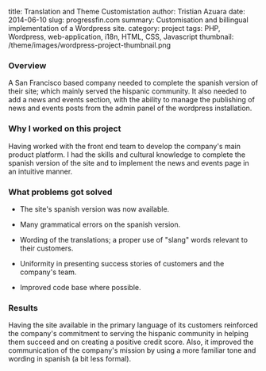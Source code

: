 title: Translation and Theme Customistation
author: Tristian Azuara
date: 2014-06-10
slug: progressfin.com
summary: Customisation and billingual implementation of a Wordpress site.
category: project
tags: PHP, Wordpress, web-application, i18n, HTML, CSS, Javascript
thumbnail: /theme/images/wordpress-project-thumbnail.png

### Overview

A San Francisco based company needed to complete the spanish version of their site; which 
mainly served the hispanic community. It also needed to add a news and events section, 
with the ability to manage the publishing of news and events posts from the admin panel of the wordpress installation.

### Why I worked on this project

Having worked with the front end team to develop the company's main product platform. I had the skills 
and cultural knowledge to complete the spanish version of the site and to implement the news and events page in
an intuitive manner.

### What problems got solved

 * The site's spanish version was now available.

 * Many grammatical errors on the spanish version.

 * Wording of the translations; a proper use of "slang" words relevant to their customers.

 * Uniformity in presenting success stories of customers and the company's team.

 * Improved code base where possible.

### Results

Having the site available in the primary language of its customers reinforced the company's commitment 
to serving the hispanic community in helping them succeed and on creating a positive credit score. Also, it improved
the communication of the company's mission by using a more familiar tone and wording in spanish (a bit less formal).
